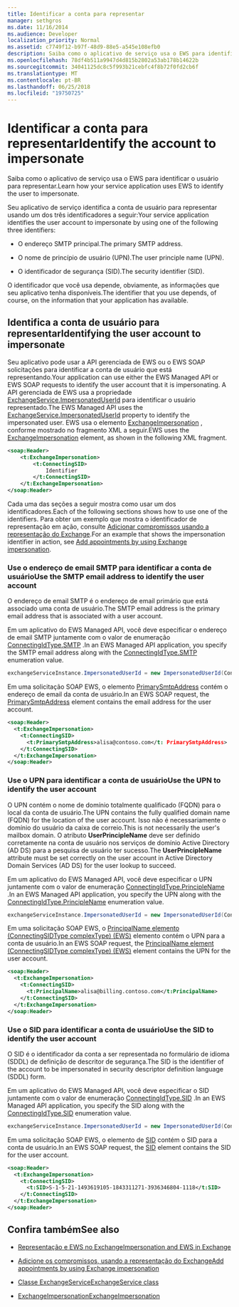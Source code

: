 ```yaml
---
title: Identificar a conta para representar
manager: sethgros
ms.date: 11/16/2014
ms.audience: Developer
localization_priority: Normal
ms.assetid: c7749f12-b97f-48d9-88e5-a545e108efb0
description: Saiba como o aplicativo de serviço usa o EWS para identificar o usuário para representar.
ms.openlocfilehash: 78df4b511a9947d4d815b2802a53ab178b14622b
ms.sourcegitcommit: 34041125dc8c5f993b21cebfc4f8b72f0fd2cb6f
ms.translationtype: MT
ms.contentlocale: pt-BR
ms.lasthandoff: 06/25/2018
ms.locfileid: "19750725"
---
```

# <a name="identify-the-account-to-impersonate"></a><span data-ttu-id="ec0db-103">Identificar a conta para representar</span><span class="sxs-lookup"><span data-stu-id="ec0db-103">Identify the account to impersonate</span></span>

<span data-ttu-id="ec0db-104">Saiba como o aplicativo de serviço usa o EWS para identificar o usuário para representar.</span><span class="sxs-lookup"><span data-stu-id="ec0db-104">Learn how your service application uses EWS to identify the user to impersonate.</span></span>
  
<span data-ttu-id="ec0db-105">Seu aplicativo de serviço identifica a conta de usuário para representar usando um dos três identificadores a seguir:</span><span class="sxs-lookup"><span data-stu-id="ec0db-105">Your service application identifies the user account to impersonate by using one of the following three identifiers:</span></span>
  
- <span data-ttu-id="ec0db-106">O endereço SMTP principal.</span><span class="sxs-lookup"><span data-stu-id="ec0db-106">The primary SMTP address.</span></span>
    
- <span data-ttu-id="ec0db-107">O nome de princípio de usuário (UPN).</span><span class="sxs-lookup"><span data-stu-id="ec0db-107">The user principle name (UPN).</span></span>
    
- <span data-ttu-id="ec0db-108">O identificador de segurança (SID).</span><span class="sxs-lookup"><span data-stu-id="ec0db-108">The security identifier (SID).</span></span>
    
<span data-ttu-id="ec0db-109">O identificador que você usa depende, obviamente, as informações que seu aplicativo tenha disponíveis.</span><span class="sxs-lookup"><span data-stu-id="ec0db-109">The identifier that you use depends, of course, on the information that your application has available.</span></span>
  
## <a name="identifying-the-user-account-to-impersonate"></a><span data-ttu-id="ec0db-110">Identifica a conta de usuário para representar</span><span class="sxs-lookup"><span data-stu-id="ec0db-110">Identifying the user account to impersonate</span></span>

<span data-ttu-id="ec0db-111">Seu aplicativo pode usar a API gerenciada de EWS ou o EWS SOAP solicitações para identificar a conta de usuário que está representando.</span><span class="sxs-lookup"><span data-stu-id="ec0db-111">Your application can use either the EWS Managed API or EWS SOAP requests to identify the user account that it is impersonating.</span></span> <span data-ttu-id="ec0db-112">A API gerenciada de EWS usa a propriedade [ExchangeService.ImpersonatedUserId](http://msdn.microsoft.com/pt-br/library/microsoft.exchange.webservices.data.exchangeservice.impersonateduserid.aspx) para identificar o usuário representado.</span><span class="sxs-lookup"><span data-stu-id="ec0db-112">The EWS Managed API uses the [ExchangeService.ImpersonatedUserId](http://msdn.microsoft.com/pt-br/library/microsoft.exchange.webservices.data.exchangeservice.impersonateduserid.aspx) property to identify the impersonated user.</span></span> <span data-ttu-id="ec0db-113">EWS usa o elemento [ExchangeImpersonation](http://msdn.microsoft.com/library/d8cbac49-47d0-4745-a2a7-545d33f8da93%28Office.15%29.aspx) , conforme mostrado no fragmento XML a seguir.</span><span class="sxs-lookup"><span data-stu-id="ec0db-113">EWS uses the [ExchangeImpersonation](http://msdn.microsoft.com/library/d8cbac49-47d0-4745-a2a7-545d33f8da93%28Office.15%29.aspx) element, as shown in the following XML fragment.</span></span> 
  
```XML
<soap:Header>
    <t:ExchangeImpersonation>
        <t:ConnectingSID>
            Identifier
        </t:ConnectingSID>
    </t:ExchangeImpersonation>
</soap:Header>
```

<span data-ttu-id="ec0db-114">Cada uma das seções a seguir mostra como usar um dos identificadores.</span><span class="sxs-lookup"><span data-stu-id="ec0db-114">Each of the following sections shows how to use one of the identifiers.</span></span> <span data-ttu-id="ec0db-115">Para obter um exemplo que mostra o identificador de representação em ação, consulte [Adicionar compromissos usando a representação do Exchange](how-to-add-appointments-by-using-exchange-impersonation.md).</span><span class="sxs-lookup"><span data-stu-id="ec0db-115">For an example that shows the impersonation identifier in action, see [Add appointments by using Exchange impersonation](how-to-add-appointments-by-using-exchange-impersonation.md).</span></span>
  
### <a name="use-the-smtp-email-address-to-identify-the-user-account"></a><span data-ttu-id="ec0db-116">Use o endereço de email SMTP para identificar a conta de usuário</span><span class="sxs-lookup"><span data-stu-id="ec0db-116">Use the SMTP email address to identify the user account</span></span>

<span data-ttu-id="ec0db-117">O endereço de email SMTP é o endereço de email primário que está associado uma conta de usuário.</span><span class="sxs-lookup"><span data-stu-id="ec0db-117">The SMTP email address is the primary email address that is associated with a user account.</span></span>
  
<span data-ttu-id="ec0db-118">Em um aplicativo do EWS Managed API, você deve especificar o endereço de email SMTP juntamente com o valor de enumeração [ConnectingIdType.SMTP](http://msdn.microsoft.com/pt-br/library/microsoft.exchange.webservices.data.connectingidtype.aspx) .</span><span class="sxs-lookup"><span data-stu-id="ec0db-118">In an EWS Managed API application, you specify the SMTP email address along with the [ConnectingIdType.SMTP](http://msdn.microsoft.com/pt-br/library/microsoft.exchange.webservices.data.connectingidtype.aspx) enumeration value.</span></span> 
  
```cs
exchangeServiceInstance.ImpersonatedUserId = new ImpersonatedUserId(ConnectingIdType.SMTP, "alisa@contoso.com");
```

<span data-ttu-id="ec0db-119">Em uma solicitação SOAP EWS, o elemento [PrimarySmtpAddress](http://msdn.microsoft.com/library/eee79904-9412-4e61-b9b8-aff0ce25fade%28Office.15%29.aspx) contém o endereço de email da conta de usuário.</span><span class="sxs-lookup"><span data-stu-id="ec0db-119">In an EWS SOAP request, the [PrimarySmtpAddress](http://msdn.microsoft.com/library/eee79904-9412-4e61-b9b8-aff0ce25fade%28Office.15%29.aspx) element contains the email address for the user account.</span></span> 
  
```XML
<soap:Header>
  <t:ExchangeImpersonation>
    <t:ConnectingSID>
      <t:PrimarySmtpAddress>alisa@contoso.com</t: PrimarySmtpAddress>
    </t:ConnectingSID>
  </t:ExchangeImpersonation>
</soap:Header>
```

### <a name="use-the-upn-to-identify-the-user-account"></a><span data-ttu-id="ec0db-120">Use o UPN para identificar a conta de usuário</span><span class="sxs-lookup"><span data-stu-id="ec0db-120">Use the UPN to identify the user account</span></span>

<span data-ttu-id="ec0db-121">O UPN contém o nome de domínio totalmente qualificado (FQDN) para o local da conta de usuário.</span><span class="sxs-lookup"><span data-stu-id="ec0db-121">The UPN contains the fully qualified domain name (FQDN) for the location of the user account.</span></span> <span data-ttu-id="ec0db-122">Isso não é necessariamente o domínio do usuário da caixa de correio.</span><span class="sxs-lookup"><span data-stu-id="ec0db-122">This is not necessarily the user's mailbox domain.</span></span> <span data-ttu-id="ec0db-123">O atributo **UserPrincipleName** deve ser definido corretamente na conta de usuário nos serviços de domínio Active Directory (AD DS) para a pesquisa de usuário ter sucesso.</span><span class="sxs-lookup"><span data-stu-id="ec0db-123">The **UserPrincipleName** attribute must be set correctly on the user account in Active Directory Domain Services (AD DS) for the user lookup to succeed.</span></span> 
  
<span data-ttu-id="ec0db-124">Em um aplicativo do EWS Managed API, você deve especificar o UPN juntamente com o valor de enumeração [ConnectingIdType.PrincipleName](http://msdn.microsoft.com/pt-br/library/microsoft.exchange.webservices.data.connectingidtype.aspx) .</span><span class="sxs-lookup"><span data-stu-id="ec0db-124">In an EWS Managed API application, you specify the UPN along with the [ConnectingIdType.PrincipleName](http://msdn.microsoft.com/pt-br/library/microsoft.exchange.webservices.data.connectingidtype.aspx) enumeration value.</span></span> 
  
```cs
exchangeServiceInstance.ImpersonatedUserId = new ImpersonatedUserId(ConnectingIdType.PrincipleName, "alias@billing.contoso.com");
```

<span data-ttu-id="ec0db-125">Em uma solicitação SOAP EWS, o [PrincipalName elemento (ConnectingSIDType complexType) (EWS)](http://msdn.microsoft.com/library/6aac5388-c971-817b-b0bb-095a2639c6de%28Office.15%29.aspx) elemento contém o UPN para a conta de usuário.</span><span class="sxs-lookup"><span data-stu-id="ec0db-125">In an EWS SOAP request, the [PrincipalName element (ConnectingSIDType complexType) (EWS)](http://msdn.microsoft.com/library/6aac5388-c971-817b-b0bb-095a2639c6de%28Office.15%29.aspx) element contains the UPN for the user account.</span></span> 
  
```XML
<soap:Header>
  <t:ExchangeImpersonation>
    <t:ConnectingSID>
      <t:PrincipalName>alisa@billing.contoso.com</t:PrincipalName>
    </t:ConnectingSID>
  </t:ExchangeImpersonation>
</soap:Header>
```

### <a name="use-the-sid-to-identify-the-user-account"></a><span data-ttu-id="ec0db-126">Use o SID para identificar a conta de usuário</span><span class="sxs-lookup"><span data-stu-id="ec0db-126">Use the SID to identify the user account</span></span>

<span data-ttu-id="ec0db-127">O SID é o identificador da conta a ser representada no formulário de idioma (SDDL) de definição de descritor de segurança.</span><span class="sxs-lookup"><span data-stu-id="ec0db-127">The SID is the identifier of the account to be impersonated in security descriptor definition language (SDDL) form.</span></span>
  
<span data-ttu-id="ec0db-128">Em um aplicativo do EWS Managed API, você deve especificar o SID juntamente com o valor de enumeração [ConnectingIdType.SID](http://msdn.microsoft.com/pt-br/library/microsoft.exchange.webservices.data.connectingidtype.aspx) .</span><span class="sxs-lookup"><span data-stu-id="ec0db-128">In an EWS Managed API application, you specify the SID along with the [ConnectingIdType.SID](http://msdn.microsoft.com/pt-br/library/microsoft.exchange.webservices.data.connectingidtype.aspx) enumeration value.</span></span> 
  
```cs
exchangeServiceInstance.ImpersonatedUserId = new ImpersonatedUserId(ConnectingIdType.SID, "S-1-5-21-1493619105-1843311271-3936346804-1118");
```

<span data-ttu-id="ec0db-129">Em uma solicitação SOAP EWS, o elemento de [SID](http://msdn.microsoft.com/library/2f33b29b-163b-4106-a74d-6fb76ec38951%28Office.15%29.aspx) contém o SID para a conta de usuário.</span><span class="sxs-lookup"><span data-stu-id="ec0db-129">In an EWS SOAP request, the [SID](http://msdn.microsoft.com/library/2f33b29b-163b-4106-a74d-6fb76ec38951%28Office.15%29.aspx) element contains the SID for the user account.</span></span> 
  
```XML
<soap:Header>
  <t:ExchangeImpersonation>
    <t:ConnectingSID>
      <t:SID>S-1-5-21-1493619105-1843311271-3936346804-1118</t:SID>
    </t:ConnectingSID>
  </t:ExchangeImpersonation>
</soap:Header>
```

## <a name="see-also"></a><span data-ttu-id="ec0db-130">Confira também</span><span class="sxs-lookup"><span data-stu-id="ec0db-130">See also</span></span>


- [<span data-ttu-id="ec0db-131">Representação e EWS no Exchange</span><span class="sxs-lookup"><span data-stu-id="ec0db-131">Impersonation and EWS in Exchange</span></span>](impersonation-and-ews-in-exchange.md)
    
- [<span data-ttu-id="ec0db-132">Adicione os compromissos, usando a representação do Exchange</span><span class="sxs-lookup"><span data-stu-id="ec0db-132">Add appointments by using Exchange impersonation</span></span>](how-to-add-appointments-by-using-exchange-impersonation.md)
    
- [<span data-ttu-id="ec0db-133">Classe ExchangeService</span><span class="sxs-lookup"><span data-stu-id="ec0db-133">ExchangeService class</span></span>](http://msdn.microsoft.com/pt-br/library/microsoft.exchange.webservices.data.exchangeservice.aspx)
    
- [<span data-ttu-id="ec0db-134">ExchangeImpersonation</span><span class="sxs-lookup"><span data-stu-id="ec0db-134">ExchangeImpersonation</span></span>](http://msdn.microsoft.com/library/d8cbac49-47d0-4745-a2a7-545d33f8da93%28Office.15%29.aspx)
    

